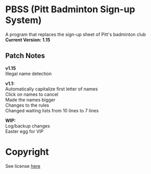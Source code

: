# PBSS (Pitt Badminton Sign-up System)
A program that replaces the sign-up sheet of Pitt's badminton club  
**Current Version: 1.15**

## Patch Notes
**v1.15**  
Illegal name detection  

**v1.1:**  
Automatically capitalize first letter of names  
Click on names to cancel  
Made the names bigger  
Changes to the rules  
Changed waiting lists from 10 lines to 7 lines  

**WIP:**  
Log/backup changes  
Easter egg for VIP

# Copyright
See license [here](LICENSE.md)

